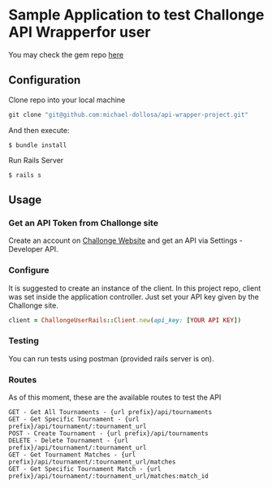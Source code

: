 # Sample Application to test Challonge API Wrapperfor user

You may check the gem repo [here](https://github.com/michael-dollosa/challonge-user-rails)


## Configuration

Clone repo into your local machine

```ruby
git clone "git@github.com:michael-dollosa/api-wrapper-project.git"
```

And then execute:

    $ bundle install

Run Rails Server

    $ rails s

## Usage

### Get an API Token from Challonge site
Create an account on [Challonge Website](https://challonge.com) and get an API via Settings - Developer API.

### Configure
It is suggested to create an instance of the client.
In this project repo, client was set inside the application controller. Just set your API key given by the Challonge site.

```ruby
client = ChallongeUserRails::Client.new(api_key: [YOUR API KEY])
```

### Testing

You can run tests using postman (provided rails server is on).

### Routes
As of this moment, these are the available routes to test the API

```
GET - Get All Tournaments - {url prefix}/api/tournaments
GET - Get Specific Tournament - {url prefix}/api/tournament/:tournament_url
POST - Create Tournament - {url prefix}/api/tournaments
DELETE - Delete Tournament - {url prefix}/api/tournament/:tournament_url
GET - Get Tournament Matches - {url prefix}/api/tournament/:tournament_url/matches
GET - Get Specific Tournament Match - {url prefix}/api/tournament/:tournament_url/matches:match_id
```

